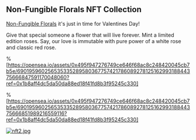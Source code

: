 ## Non-Fungible Florals NFT Collection

[Non-Fungible Florals](https://opensea.io/collection/nf-florals) it's just in time for Valentines Day! 

Give that special someone a flower that will live forever. Mint a limited edition roses. Say, our love is immutable with pure power of a white rose and classic red rose.

%[https://opensea.io/assets/0x495f947276749ce646f68ac8c248420045cb7b5e/69019596025653533528958036775742178608927812516299318844375666847591170048060?ref=0x1b8aff4dc5da50da88ed18f41fd8b3f95245c330]

%[https://opensea.io/assets/0x495f947276749ce646f68ac8c248420045cb7b5e/69019596025653533528958036775742178608927812516299318844375666851989216559116?ref=0x1b8aff4dc5da50da88ed18f41fd8b3f95245c330]

[![nft2.jpg](https://cdn.hashnode.com/res/hashnode/image/upload/v1644934771883/4_ICaRz2r.jpeg)](https://accounts.binance.com/es-LA/register?ref=396138808)
